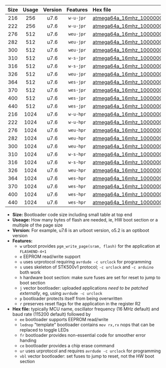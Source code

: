 |Size|Usage|Version|Features|Hex file|
|:-:|:-:|:-:|:-:|:--|
|216|256|u7.6|`w-u-jpr`|[atmega64a_16mhz_1000000bps_ur_vbl.hex](https://raw.githubusercontent.com/stefanrueger/urboot/main/atmega64a_16mhz_1000000bps_ur_vbl.hex)|
|222|256|u7.6|`w-u-jpr`|[atmega64a_16mhz_1000000bps_lednop_ur_vbl.hex](https://raw.githubusercontent.com/stefanrueger/urboot/main/atmega64a_16mhz_1000000bps_lednop_ur_vbl.hex)|
|276|512|u7.6|`weu-jpr`|[atmega64a_16mhz_1000000bps_ee_ur_vbl.hex](https://raw.githubusercontent.com/stefanrueger/urboot/main/atmega64a_16mhz_1000000bps_ee_ur_vbl.hex)|
|282|512|u7.6|`weu-jpr`|[atmega64a_16mhz_1000000bps_ee_lednop_ur_vbl.hex](https://raw.githubusercontent.com/stefanrueger/urboot/main/atmega64a_16mhz_1000000bps_ee_lednop_ur_vbl.hex)|
|300|512|u7.6|`weu-jpr`|[atmega64a_16mhz_1000000bps_ee_lednop_fr_ur_vbl.hex](https://raw.githubusercontent.com/stefanrueger/urboot/main/atmega64a_16mhz_1000000bps_ee_lednop_fr_ur_vbl.hex)|
|310|512|u7.6|`w-s-jpr`|[atmega64a_16mhz_1000000bps_vbl.hex](https://raw.githubusercontent.com/stefanrueger/urboot/main/atmega64a_16mhz_1000000bps_vbl.hex)|
|316|512|u7.6|`w-s-jpr`|[atmega64a_16mhz_1000000bps_lednop_vbl.hex](https://raw.githubusercontent.com/stefanrueger/urboot/main/atmega64a_16mhz_1000000bps_lednop_vbl.hex)|
|326|512|u7.6|`weu-jpr`|[atmega64a_16mhz_1000000bps_ee_lednop_fr_ce_ur_vbl.hex](https://raw.githubusercontent.com/stefanrueger/urboot/main/atmega64a_16mhz_1000000bps_ee_lednop_fr_ce_ur_vbl.hex)|
|364|512|u7.6|`wes-jpr`|[atmega64a_16mhz_1000000bps_ee_vbl.hex](https://raw.githubusercontent.com/stefanrueger/urboot/main/atmega64a_16mhz_1000000bps_ee_vbl.hex)|
|370|512|u7.6|`wes-jpr`|[atmega64a_16mhz_1000000bps_ee_lednop_vbl.hex](https://raw.githubusercontent.com/stefanrueger/urboot/main/atmega64a_16mhz_1000000bps_ee_lednop_vbl.hex)|
|400|512|u7.6|`wes-jpr`|[atmega64a_16mhz_1000000bps_ee_lednop_fr_vbl.hex](https://raw.githubusercontent.com/stefanrueger/urboot/main/atmega64a_16mhz_1000000bps_ee_lednop_fr_vbl.hex)|
|440|512|u7.6|`wes-jpr`|[atmega64a_16mhz_1000000bps_ee_lednop_fr_ce_vbl.hex](https://raw.githubusercontent.com/stefanrueger/urboot/main/atmega64a_16mhz_1000000bps_ee_lednop_fr_ce_vbl.hex)|
|216|1024|u7.6|`w-u-hpr`|[atmega64a_16mhz_1000000bps_ur.hex](https://raw.githubusercontent.com/stefanrueger/urboot/main/atmega64a_16mhz_1000000bps_ur.hex)|
|222|1024|u7.6|`w-u-hpr`|[atmega64a_16mhz_1000000bps_lednop_ur.hex](https://raw.githubusercontent.com/stefanrueger/urboot/main/atmega64a_16mhz_1000000bps_lednop_ur.hex)|
|276|1024|u7.6|`weu-hpr`|[atmega64a_16mhz_1000000bps_ee_ur.hex](https://raw.githubusercontent.com/stefanrueger/urboot/main/atmega64a_16mhz_1000000bps_ee_ur.hex)|
|282|1024|u7.6|`weu-hpr`|[atmega64a_16mhz_1000000bps_ee_lednop_ur.hex](https://raw.githubusercontent.com/stefanrueger/urboot/main/atmega64a_16mhz_1000000bps_ee_lednop_ur.hex)|
|300|1024|u7.6|`weu-hpr`|[atmega64a_16mhz_1000000bps_ee_lednop_fr_ur.hex](https://raw.githubusercontent.com/stefanrueger/urboot/main/atmega64a_16mhz_1000000bps_ee_lednop_fr_ur.hex)|
|310|1024|u7.6|`w-s-hpr`|[atmega64a_16mhz_1000000bps.hex](https://raw.githubusercontent.com/stefanrueger/urboot/main/atmega64a_16mhz_1000000bps.hex)|
|316|1024|u7.6|`w-s-hpr`|[atmega64a_16mhz_1000000bps_lednop.hex](https://raw.githubusercontent.com/stefanrueger/urboot/main/atmega64a_16mhz_1000000bps_lednop.hex)|
|326|1024|u7.6|`weu-hpr`|[atmega64a_16mhz_1000000bps_ee_lednop_fr_ce_ur.hex](https://raw.githubusercontent.com/stefanrueger/urboot/main/atmega64a_16mhz_1000000bps_ee_lednop_fr_ce_ur.hex)|
|364|1024|u7.6|`wes-hpr`|[atmega64a_16mhz_1000000bps_ee.hex](https://raw.githubusercontent.com/stefanrueger/urboot/main/atmega64a_16mhz_1000000bps_ee.hex)|
|370|1024|u7.6|`wes-hpr`|[atmega64a_16mhz_1000000bps_ee_lednop.hex](https://raw.githubusercontent.com/stefanrueger/urboot/main/atmega64a_16mhz_1000000bps_ee_lednop.hex)|
|400|1024|u7.6|`wes-hpr`|[atmega64a_16mhz_1000000bps_ee_lednop_fr.hex](https://raw.githubusercontent.com/stefanrueger/urboot/main/atmega64a_16mhz_1000000bps_ee_lednop_fr.hex)|
|440|1024|u7.6|`wes-hpr`|[atmega64a_16mhz_1000000bps_ee_lednop_fr_ce.hex](https://raw.githubusercontent.com/stefanrueger/urboot/main/atmega64a_16mhz_1000000bps_ee_lednop_fr_ce.hex)|

- **Size:** Bootloader code size including small table at top end
- **Useage:** How many bytes of flash are needed, ie, HW boot section or a multiple of the page size
- **Version:** For example, u7.6 is an urboot version, o5.2 is an optiboot version
- **Features:**
  + `w` urboot provides `pgm_write_page(sram, flash)` for the application at `FLASHEND-4+1`
  + `e` EEPROM read/write support
  + `u` uses urprotocol requiring `avrdude -c urclock` for programming
  + `s` uses skeleton of STK500v1 protocol; `-c urclock` and `-c arduino` both work
  + `h` hardware boot section: make sure fuses are set for reset to jump to boot section
  + `j` vector bootloader: uploaded applications *need to be patched externally*, eg, using `avrdude -c urclock`
  + `p` bootloader protects itself from being overwritten
  + `r` preserves reset flags for the application in the register R2
- **Hex file:** typically MCU name, oscillator frequency (16 MHz default) and baud rate (115200 default) followed by
  + `ee` bootloader supports EEPROM read/write
  + `lednop` "template" bootloader contains `mov rx,rx` nops that can be replaced to toggle LEDs
  + `fr` bootloader provides non-essential code for smoother error handing
  + `ce` bootloader provides a chip erase command
  + `ur` uses urprotocol and requires `avrdude -c urclock` for programming
  + `vbl` vector bootloader: set fuses to jump to reset, not the HW boot section
